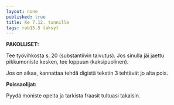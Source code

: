 ```yaml
---
layout: none
published: true
title: Ke 7.12. tunnille
tags: rub15.5 läksyt
---
```

**PAKOLLISET:**

Tee työvihkosta s. 20 (substantiivin taivutus). Jos sinulla jäi jaettu pikkumoniste kesken, tee loppuun (kaksipuolinen).

Jos on aikaa, kannattaa tehdä digistä tekstin 3 tehtävät jo alta pois.

**Poissaolijat:**

Pyydä moniste opelta ja tarkista fraasit tultuasi takaisin.

